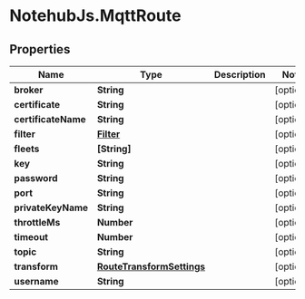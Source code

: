 # NotehubJs.MqttRoute

## Properties

| Name                | Type                                                    | Description | Notes      |
| ------------------- | ------------------------------------------------------- | ----------- | ---------- |
| **broker**          | **String**                                              |             | [optional] |
| **certificate**     | **String**                                              |             | [optional] |
| **certificateName** | **String**                                              |             | [optional] |
| **filter**          | [**Filter**](Filter.md)                                 |             | [optional] |
| **fleets**          | **[String]**                                            |             | [optional] |
| **key**             | **String**                                              |             | [optional] |
| **password**        | **String**                                              |             | [optional] |
| **port**            | **String**                                              |             | [optional] |
| **privateKeyName**  | **String**                                              |             | [optional] |
| **throttleMs**      | **Number**                                              |             | [optional] |
| **timeout**         | **Number**                                              |             | [optional] |
| **topic**           | **String**                                              |             | [optional] |
| **transform**       | [**RouteTransformSettings**](RouteTransformSettings.md) |             | [optional] |
| **username**        | **String**                                              |             | [optional] |
